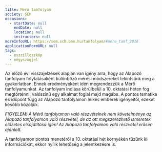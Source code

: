 ```yaml
---
title: Mérő tanfolyam
society: SEM
occasions:
  - startDate: null
    endDate: null
    location: null
    instructors: null
moreInfoURL: https://sem.sch.bme.hu/tanfolyam/#mero_tanf_2018
applicationFormURL: null
tags:
  - oszcilloszkóp
  - négyszögjel
---
```


Az előző évi visszajelzések alapján van igény arra, hogy az Alapozó tanfolyam folytatásaként különböző mérési módszereket tekintsünk meg a gyakorlatban. Ennek eredményeként idén megrendezzük a Mérő tanfolyamunkat. Az tanfolyam indlása körülbelül a 10. oktatási héten fog megtörténni, valószínű egy alkalmat foglal majd magába. A pontos tematika és időpont függ az Alapozó tanfolyamon lelkes emberek igényeitől, ezeket később közöljük.

_FIGYELEM! A Mérő tanfolyamon való részvételnek nem követelménye az Alapozó tanfolyamon való részvétel, de az ott megszerezhető ismeretek előzetes elsajátítása igen! Az Alapozó tanfolyamon való részvétel erősen ajánlott._

A tanfolyamon pontos menetéről a 10. oktatási hét környékén tűzünk ki információkat, ekkor nyílik lehetőség a jelentkezésre is.
